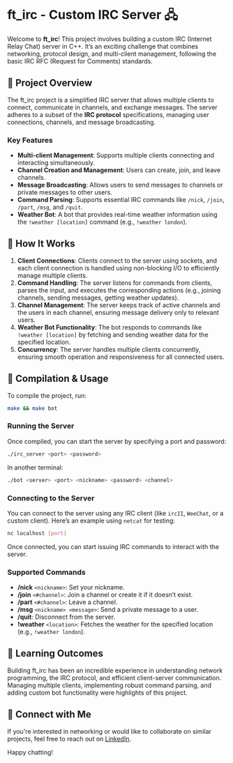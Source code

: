 # ft_irc - Custom IRC Server 🖧

Welcome to **ft_irc**! This project involves building a custom IRC (Internet Relay Chat) server in C++. It’s an exciting challenge that combines networking, protocol design, and multi-client management, following the basic IRC RFC (Request for Comments) standards.

## 📖 Project Overview
The ft_irc project is a simplified IRC server that allows multiple clients to connect, communicate in channels, and exchange messages. The server adheres to a subset of the **IRC protocol** specifications, managing user connections, channels, and message broadcasting.

### Key Features
- **Multi-client Management**: Supports multiple clients connecting and interacting simultaneously.
- **Channel Creation and Management**: Users can create, join, and leave channels.
- **Message Broadcasting**: Allows users to send messages to channels or private messages to other users.
- **Command Parsing**: Supports essential IRC commands like `/nick`, `/join`, `/part`, `/msg`, and `/quit`.
- **Weather Bot**: A bot that provides real-time weather information using the `!weather [location]` command (e.g., `!weather london`).

## 🔧 How It Works
1. **Client Connections**: Clients connect to the server using sockets, and each client connection is handled using non-blocking I/O to efficiently manage multiple clients.
2. **Command Handling**: The server listens for commands from clients, parses the input, and executes the corresponding actions (e.g., joining channels, sending messages, getting weather updates).
3. **Channel Management**: The server keeps track of active channels and the users in each channel, ensuring message delivery only to relevant users.
4. **Weather Bot Functionality**: The bot responds to commands like `!weather [location]` by fetching and sending weather data for the specified location.
5. **Concurrency**: The server handles multiple clients concurrently, ensuring smooth operation and responsiveness for all connected users.

## 📝 Compilation & Usage
To compile the project, run:
```bash
make && make bot
```

### Running the Server
Once compiled, you can start the server by specifying a port and password:
```bash
./irc_server <port> <password>
```
In another terminal:
```bash
./bot <server> <port> <nickname> <password> <channel>
```

### Connecting to the Server
You can connect to the server using any IRC client (like `ircII`, `WeeChat`, or a custom client). Here’s an example using `netcat` for testing:
```bash
nc localhost [port]
```

Once connected, you can start issuing IRC commands to interact with the server.

### Supported Commands
- **/nick** `<nickname>`: Set your nickname.
- **/join** `<#channel>`: Join a channel or create it if it doesn’t exist.
- **/part** `<#channel>`: Leave a channel.
- **/msg** `<nickname> <message>`: Send a private message to a user.
- **/quit**: Disconnect from the server.
- **!weather** `<location>`: Fetches the weather for the specified location (e.g., `!weather london`).

## 🌱 Learning Outcomes
Building ft_irc has been an incredible experience in understanding network programming, the IRC protocol, and efficient client-server communication. Managing multiple clients, implementing robust command parsing, and adding custom bot functionality were highlights of this project.

## 🔗 Connect with Me
If you're interested in networking or would like to collaborate on similar projects, feel free to reach out on [LinkedIn](https://www.linkedin.com/in/sonam-crumiere/).

Happy chatting!
